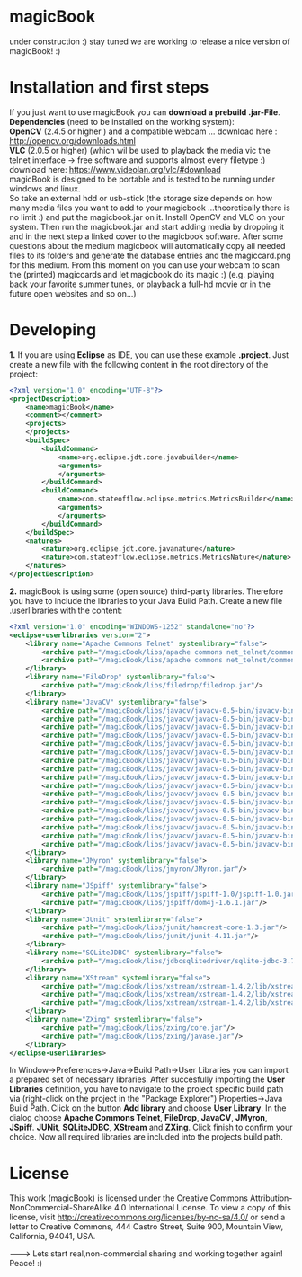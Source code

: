 magicBook
=========

under construction :) stay tuned we are working to release a nice version of magicBook! :)


Installation and first steps
=========

If you just want to use magicBook you can **download a prebuild .jar-File**.       
**Dependencies** (need to be installed on the working system):          
**OpenCV** (2.4.5 or higher ) and a compatible webcam ... download here : http://opencv.org/downloads.html                    
**VLC** (2.0.5 or higher) (which wil be used to playback the media vic the telnet interface -> free software and supports almost every filetype :) download here: https://www.videolan.org/vlc/#download         
magicBook is designed to be portable and is tested to be running under windows and linux.         
So take an external hdd or usb-stick (the storage size depends on how many media files you want to add to your magicbook ...theoretically there is no limit :) and put the magicbook.jar on it. Install OpenCV and VLC on your system. Then run the magicbook.jar and start adding media by dropping it and in the next step a linked cover to the magicbook software. After some questions about the medium magicbook will automatically copy all needed files to its folders and generate the database entries and the magiccard.png for this medium.
From this moment on you can use your webcam to scan the (printed) magiccards and let magicbook do its magic :) (e.g. playing back your favorite summer tunes, or playback a full-hd movie or in the future open websites and so on...)



Developing
=========

**1.** If you are using **Eclipse** as IDE, you can use these example **.project**. Just create a new file with the following content in the root directory of the project:

```xml
<?xml version="1.0" encoding="UTF-8"?>
<projectDescription>
	<name>magicBook</name>
	<comment></comment>
	<projects>
	</projects>
	<buildSpec>
		<buildCommand>
			<name>org.eclipse.jdt.core.javabuilder</name>
			<arguments>
			</arguments>
		</buildCommand>
		<buildCommand>
			<name>com.stateofflow.eclipse.metrics.MetricsBuilder</name>
			<arguments>
			</arguments>
		</buildCommand>
	</buildSpec>
	<natures>
		<nature>org.eclipse.jdt.core.javanature</nature>
		<nature>com.stateofflow.eclipse.metrics.MetricsNature</nature>
	</natures>
</projectDescription>
```

**2.**
magicBook is using some (open source) third-party libraries. Therefore you have to include the libraries to your Java Build Path.
Create a new file <filename>.userlibraries with the content:

```xml
<?xml version="1.0" encoding="WINDOWS-1252" standalone="no"?>
<eclipse-userlibraries version="2">
    <library name="Apache Commons Telnet" systemlibrary="false">
        <archive path="/magicBook/libs/apache commons net_telnet/commons-net-3.2/commons-net-3.2.jar"/>
        <archive path="/magicBook/libs/apache commons net_telnet/commons-net-3.2/commons-net-3.2-sources.jar"/>
    </library>
    <library name="FileDrop" systemlibrary="false">
        <archive path="/magicBook/libs/filedrop/filedrop.jar"/>
    </library>
    <library name="JavaCV" systemlibrary="false">
        <archive path="/magicBook/libs/javacv/javacv-0.5-bin/javacv-bin/ffmpeg-1.2-windows-x86_64.jar"/>
        <archive path="/magicBook/libs/javacv/javacv-0.5-bin/javacv-bin/javacpp.jar"/>
        <archive path="/magicBook/libs/javacv/javacv-0.5-bin/javacv-bin/javacv.jar"/>
        <archive path="/magicBook/libs/javacv/javacv-0.5-bin/javacv-bin/javacv-windows-x86_64.jar"/>
        <archive path="/magicBook/libs/javacv/javacv-0.5-bin/javacv-bin/opencv-2.4.5-windows-x86_64.jar"/>
        <archive path="/magicBook/libs/javacv/javacv-0.5-bin/javacv-bin/ffmpeg-1.2-linux-x86.jar"/>
        <archive path="/magicBook/libs/javacv/javacv-0.5-bin/javacv-bin/ffmpeg-1.2-linux-x86_64.jar"/>
        <archive path="/magicBook/libs/javacv/javacv-0.5-bin/javacv-bin/ffmpeg-1.2-macosx-x86_64.jar"/>
        <archive path="/magicBook/libs/javacv/javacv-0.5-bin/javacv-bin/ffmpeg-1.2-windows-x86.jar"/>
        <archive path="/magicBook/libs/javacv/javacv-0.5-bin/javacv-bin/javacv-linux-x86.jar"/>
        <archive path="/magicBook/libs/javacv/javacv-0.5-bin/javacv-bin/javacv-linux-x86_64.jar"/>
        <archive path="/magicBook/libs/javacv/javacv-0.5-bin/javacv-bin/javacv-macosx-x86_64.jar"/>
        <archive path="/magicBook/libs/javacv/javacv-0.5-bin/javacv-bin/opencv-2.4.5-linux-x86.jar"/>
        <archive path="/magicBook/libs/javacv/javacv-0.5-bin/javacv-bin/opencv-2.4.5-linux-x86_64.jar"/>
        <archive path="/magicBook/libs/javacv/javacv-0.5-bin/javacv-bin/opencv-2.4.5-macosx-x86_64.jar"/>
        <archive path="/magicBook/libs/javacv/javacv-0.5-bin/javacv-bin/opencv-2.4.5-windows-x86.jar"/>
        <archive path="/magicBook/libs/javacv/javacv-0.5-bin/javacv-bin/javacv-windows-x86.jar"/>
    </library>
    <library name="JMyron" systemlibrary="false">
        <archive path="/magicBook/libs/jmyron/JMyron.jar"/>
    </library>
    <library name="JSpiff" systemlibrary="false">
        <archive path="/magicBook/libs/jspiff/jspiff-1.0/jspiff-1.0.jar"/>
        <archive path="/magicBook/libs/jspiff/dom4j-1.6.1.jar"/>
    </library>
    <library name="JUnit" systemlibrary="false">
        <archive path="/magicBook/libs/junit/hamcrest-core-1.3.jar"/>
        <archive path="/magicBook/libs/junit/junit-4.11.jar"/>
    </library>
    <library name="SQLiteJDBC" systemlibrary="false">
        <archive path="/magicBook/libs/jdbcsqlitedriver/sqlite-jdbc-3.7.8-20111025.014814-1.jar"/>
    </library>
    <library name="XStream" systemlibrary="false">
        <archive path="/magicBook/libs/xstream/xstream-1.4.2/lib/xstream/xmlpull-1.1.3.1.jar"/>
        <archive path="/magicBook/libs/xstream/xstream-1.4.2/lib/xstream/xpp3_min-1.1.4c.jar"/>
        <archive path="/magicBook/libs/xstream/xstream-1.4.2/lib/xstream-1.4.2.jar"/>
    </library>
    <library name="ZXing" systemlibrary="false">
        <archive path="/magicBook/libs/zxing/core.jar"/>
        <archive path="/magicBook/libs/zxing/javase.jar"/>
    </library>
</eclipse-userlibraries>

```

In Window->Preferences->Java->Build Path->User Libraries you can import a prepared set of necessary libraries. After succesfully importing the **User Libraries** definition, you have to navigate to the project specific build path via (right-click on the project in the "Package Explorer") Properties->Java Build Path. Click on the button **Add library** and choose **User Library**. In the dialog choose **Apache Commons Telnet**, **FileDrop**, **JavaCV**, **JMyron**, **JSpiff**. **JUNit**, **SQLiteJDBC**, **XStream** and **ZXing**. Click finish to confirm your choice. Now all required libraries are included into the projects build path.



License
=========

This work (magicBook) is licensed under the Creative Commons Attribution-NonCommercial-ShareAlike 4.0 International License. 
To view a copy of this license, 
visit http://creativecommons.org/licenses/by-nc-sa/4.0/ 
or send a letter to Creative Commons, 444 Castro Street, Suite 900, Mountain View, California, 94041, USA.


---> Lets start real,non-commercial sharing and working together again! Peace! :)

